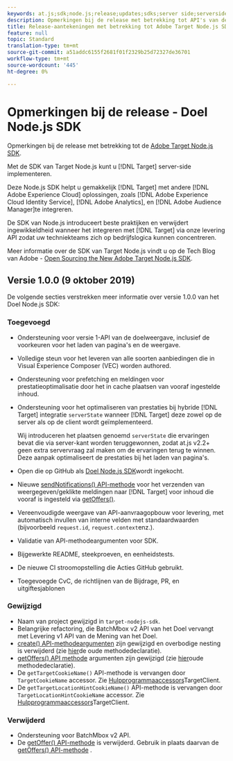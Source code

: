 ```yaml
---
keywords: at.js;sdk;node.js;release;updates;sdks;server side;serverside;server-side;nodejs
description: Opmerkingen bij de release met betrekking tot API's van de Adobe Target-server.
title: Release-aantekeningen met betrekking tot Adobe Target Node.js SDK.
feature: null
topic: Standard
translation-type: tm+mt
source-git-commit: a51addc6155f2681f01f2329b25d72327de36701
workflow-type: tm+mt
source-wordcount: '445'
ht-degree: 0%

---
```



# Opmerkingen bij de release - Doel Node.js SDK

Opmerkingen bij de release met betrekking tot de [Adobe Target Node.js SDK](https://github.com/adobe/target-nodejs-sdk).

Met de SDK van Target Node.js kunt u [!DNL Target] server-side implementeren.

Deze Node.js SDK helpt u gemakkelijk [!DNL Target] met andere [!DNL Adobe Experience Cloud] oplossingen, zoals [!DNL Adobe Experience Cloud Identity Service], [!DNL Adobe Analytics], en [!DNL Adobe Audience Manager]te integreren.

De SDK van Node.js introduceert beste praktijken en verwijdert ingewikkeldheid wanneer het integreren met [!DNL Target] via onze levering API zodat uw techniekteams zich op bedrijfslogica kunnen concentreren.

Meer informatie over de SDK van Target Node.js vindt u op de Tech Blog van Adobe - [Open Sourcing the New Adobe Target Node.js SDK](https://medium.com/adobetech/open-sourcing-the-new-adobe-target-node-js-sdk-b6feafd828bc).

## Versie 1.0.0 (9 oktober 2019)

De volgende secties verstrekken meer informatie over versie 1.0.0 van het Doel Node.js SDK:

### Toegevoegd

* Ondersteuning voor versie 1-API van de doelweergave, inclusief de voorkeuren voor het laden van pagina&#39;s en de weergave.
* Volledige steun voor het leveren van alle soorten aanbiedingen die in Visual Experience Composer (VEC) worden authored.
* Ondersteuning voor prefetching en meldingen voor prestatieoptimalisatie door het in cache plaatsen van vooraf ingestelde inhoud.
* Ondersteuning voor het optimaliseren van prestaties bij hybride [!DNL Target] integratie `serverState` wanneer [!DNL Target] deze zowel op de server als op de client wordt geïmplementeerd.

   Wij introduceren het plaatsen genoemd `serverState` die ervaringen bevat die via server-kant worden teruggewonnen, zodat at.js v2.2+ geen extra servervraag zal maken om de ervaringen terug te winnen. Deze aanpak optimaliseert de prestaties bij het laden van pagina&#39;s.

* Open die op GitHub als [Doel Node.js SDK](https://github.com/adobe/target-nodejs-sdk)wordt ingekocht.
* Nieuwe [sendNotifications() API-methode](https://git.corp.adobe.com/anischev/target-nodejs-sdk/blob/TNT-33695/README.md#targetclientsendnotifications) voor het verzenden van weergegeven/geklikte meldingen naar [!DNL Target] voor inhoud die vooraf is ingesteld via [getOffers()](https://git.corp.adobe.com/anischev/target-nodejs-sdk/blob/TNT-33695/README.md#targetclientgetoffers).
* Vereenvoudigde weergave van API-aanvraagopbouw voor levering, met automatisch invullen van interne velden met standaardwaarden (bijvoorbeeld `request.id`, `request.context`enz.).
* Validatie van API-methodeargumenten voor SDK.
* Bijgewerkte README, steekproeven, en eenheidstests.
* De nieuwe CI stroomopstelling die Acties GitHub gebruikt.
* Toegevoegde CvC, de richtlijnen van de Bijdrage, PR, en uitgiftesjablonen

### Gewijzigd

* Naam van project gewijzigd in `target-nodejs-sdk`.
* Belangrijke refactoring, die BatchMbox v2 API van het Doel vervangt met Levering v1 API van de Mening van het Doel.
* [create() API-methodeargumenten](https://git.corp.adobe.com/anischev/target-nodejs-sdk/blob/TNT-33695/README.md#targetclientcreate) zijn gewijzigd en overbodige nesting is verwijderd (zie [hier](https://www.npmjs.com/package/@adobe/target-node-client#targetnodeclientcreate)de oude methodedeclaratie).
* [getOffers() API methode](https://git.corp.adobe.com/anischev/target-nodejs-sdk/blob/TNT-33695/README.md#targetclientgetoffers) argumenten zijn gewijzigd (zie [hier](https://www.npmjs.com/package/@adobe/target-node-client#targetnodeclientgetoffers)oude methodedeclaratie).
* De `getTargetCookieName()` API-methode is vervangen door `TargetCookieName` accessor. Zie [Hulpprogrammaaccessors](https://git.corp.adobe.com/anischev/target-nodejs-sdk/blob/TNT-33695/README.md#targetclient-utility-accessors)TargetClient.
* De `getTargetLocationHintCookieName()` API-methode is vervangen door `TargetLocationHintCookieName` accessor.  Zie [Hulpprogrammaaccessors](https://git.corp.adobe.com/anischev/target-nodejs-sdk/blob/TNT-33695/README.md#targetclient-utility-accessors)TargetClient.

### Verwijderd

* Ondersteuning voor BatchMbox v2 API.
* De [getOffer() API-methode](https://www.npmjs.com/package/@adobe/target-node-client#targetnodeclientgetoffer) is verwijderd. Gebruik in plaats daarvan de [getOffers() API-methode](https://git.corp.adobe.com/anischev/target-nodejs-sdk/blob/TNT-33695/README.md#targetclientgetoffers) .

